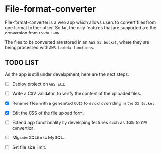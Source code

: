 # File-format-converter

File-format-converter is a web app which allows users to convert files from one format to ther other. So far, the only features that are supported are the conversion from `CSV`to `JSON`.

The files to be converted are stored in an `AWS S3 bucket`, where they are being processed with `AWS Lambda functions`.

## TODO LIST

As the app is still under development, here are the next steps:

- [ ] Deploy project on `AWS EC2`.
- [ ] Write a CSV validator, to verify the content of the uploaded files.
- [x] Rename files with a generated `UUID` to avoid overriding in the `S3 Bucket`. 
- [x] Edit the CSS of the file upload form.
- [ ] Extend app functionality by developing features such as `JSON` to `CSV` convertion.
- [ ] Migrate SQLite to MySQL.
- [ ] Set file size limit.

